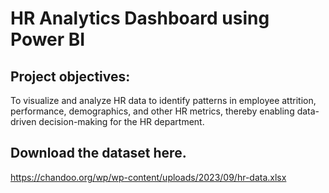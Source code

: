 # HR Analytics Dashboard using Power BI
## Project objectives:
To visualize and analyze HR data to identify patterns in employee attrition, performance, demographics, and other HR metrics, thereby enabling data-driven decision-making for the HR department.
## Download the dataset here.
https://chandoo.org/wp/wp-content/uploads/2023/09/hr-data.xlsx


